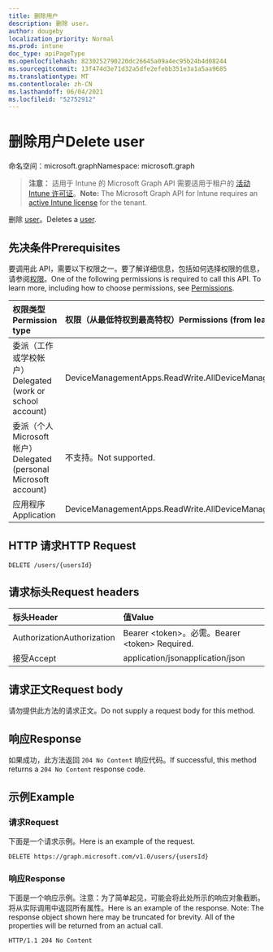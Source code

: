 ```yaml
---
title: 删除用户
description: 删除 user。
author: dougeby
localization_priority: Normal
ms.prod: intune
doc_type: apiPageType
ms.openlocfilehash: 8230252790220dc26645a09a4ec95b24b4d08244
ms.sourcegitcommit: 13f474d3e71d32a5dfe2efebb351e3a1a5aa9685
ms.translationtype: MT
ms.contentlocale: zh-CN
ms.lasthandoff: 06/04/2021
ms.locfileid: "52752912"
---
```

# <a name="delete-user"></a><span data-ttu-id="c2aed-103">删除用户</span><span class="sxs-lookup"><span data-stu-id="c2aed-103">Delete user</span></span>

<span data-ttu-id="c2aed-104">命名空间：microsoft.graph</span><span class="sxs-lookup"><span data-stu-id="c2aed-104">Namespace: microsoft.graph</span></span>

> <span data-ttu-id="c2aed-105">**注意：** 适用于 Intune 的 Microsoft Graph API 需要适用于租户的 [活动 Intune 许可证](https://go.microsoft.com/fwlink/?linkid=839381)。</span><span class="sxs-lookup"><span data-stu-id="c2aed-105">**Note:** The Microsoft Graph API for Intune requires an [active Intune license](https://go.microsoft.com/fwlink/?linkid=839381) for the tenant.</span></span>

<span data-ttu-id="c2aed-106">删除 [user](../resources/intune-mam-user.md)。</span><span class="sxs-lookup"><span data-stu-id="c2aed-106">Deletes a [user](../resources/intune-mam-user.md).</span></span>

## <a name="prerequisites"></a><span data-ttu-id="c2aed-107">先决条件</span><span class="sxs-lookup"><span data-stu-id="c2aed-107">Prerequisites</span></span>
<span data-ttu-id="c2aed-p101">要调用此 API，需要以下权限之一。要了解详细信息，包括如何选择权限的信息，请参阅[权限](/graph/permissions-reference)。</span><span class="sxs-lookup"><span data-stu-id="c2aed-p101">One of the following permissions is required to call this API. To learn more, including how to choose permissions, see [Permissions](/graph/permissions-reference).</span></span>

|<span data-ttu-id="c2aed-110">权限类型</span><span class="sxs-lookup"><span data-stu-id="c2aed-110">Permission type</span></span>|<span data-ttu-id="c2aed-111">权限（从最低特权到最高特权）</span><span class="sxs-lookup"><span data-stu-id="c2aed-111">Permissions (from least to most privileged)</span></span>|
|:---|:---|
|<span data-ttu-id="c2aed-112">委派（工作或学校帐户）</span><span class="sxs-lookup"><span data-stu-id="c2aed-112">Delegated (work or school account)</span></span>|<span data-ttu-id="c2aed-113">DeviceManagementApps.ReadWrite.All</span><span class="sxs-lookup"><span data-stu-id="c2aed-113">DeviceManagementApps.ReadWrite.All</span></span>|
|<span data-ttu-id="c2aed-114">委派（个人 Microsoft 帐户）</span><span class="sxs-lookup"><span data-stu-id="c2aed-114">Delegated (personal Microsoft account)</span></span>|<span data-ttu-id="c2aed-115">不支持。</span><span class="sxs-lookup"><span data-stu-id="c2aed-115">Not supported.</span></span>|
|<span data-ttu-id="c2aed-116">应用程序</span><span class="sxs-lookup"><span data-stu-id="c2aed-116">Application</span></span>|<span data-ttu-id="c2aed-117">DeviceManagementApps.ReadWrite.All</span><span class="sxs-lookup"><span data-stu-id="c2aed-117">DeviceManagementApps.ReadWrite.All</span></span>|

## <a name="http-request"></a><span data-ttu-id="c2aed-118">HTTP 请求</span><span class="sxs-lookup"><span data-stu-id="c2aed-118">HTTP Request</span></span>
<!-- {
  "blockType": "ignored"
}
-->
``` http
DELETE /users/{usersId}
```

## <a name="request-headers"></a><span data-ttu-id="c2aed-119">请求标头</span><span class="sxs-lookup"><span data-stu-id="c2aed-119">Request headers</span></span>
|<span data-ttu-id="c2aed-120">标头</span><span class="sxs-lookup"><span data-stu-id="c2aed-120">Header</span></span>|<span data-ttu-id="c2aed-121">值</span><span class="sxs-lookup"><span data-stu-id="c2aed-121">Value</span></span>|
|:---|:---|
|<span data-ttu-id="c2aed-122">Authorization</span><span class="sxs-lookup"><span data-stu-id="c2aed-122">Authorization</span></span>|<span data-ttu-id="c2aed-123">Bearer &lt;token&gt;。必需。</span><span class="sxs-lookup"><span data-stu-id="c2aed-123">Bearer &lt;token&gt; Required.</span></span>|
|<span data-ttu-id="c2aed-124">接受</span><span class="sxs-lookup"><span data-stu-id="c2aed-124">Accept</span></span>|<span data-ttu-id="c2aed-125">application/json</span><span class="sxs-lookup"><span data-stu-id="c2aed-125">application/json</span></span>|

## <a name="request-body"></a><span data-ttu-id="c2aed-126">请求正文</span><span class="sxs-lookup"><span data-stu-id="c2aed-126">Request body</span></span>
<span data-ttu-id="c2aed-127">请勿提供此方法的请求正文。</span><span class="sxs-lookup"><span data-stu-id="c2aed-127">Do not supply a request body for this method.</span></span>

## <a name="response"></a><span data-ttu-id="c2aed-128">响应</span><span class="sxs-lookup"><span data-stu-id="c2aed-128">Response</span></span>
<span data-ttu-id="c2aed-129">如果成功，此方法返回 `204 No Content` 响应代码。</span><span class="sxs-lookup"><span data-stu-id="c2aed-129">If successful, this method returns a `204 No Content` response code.</span></span>

## <a name="example"></a><span data-ttu-id="c2aed-130">示例</span><span class="sxs-lookup"><span data-stu-id="c2aed-130">Example</span></span>

### <a name="request"></a><span data-ttu-id="c2aed-131">请求</span><span class="sxs-lookup"><span data-stu-id="c2aed-131">Request</span></span>
<span data-ttu-id="c2aed-132">下面是一个请求示例。</span><span class="sxs-lookup"><span data-stu-id="c2aed-132">Here is an example of the request.</span></span>
``` http
DELETE https://graph.microsoft.com/v1.0/users/{usersId}
```

### <a name="response"></a><span data-ttu-id="c2aed-133">响应</span><span class="sxs-lookup"><span data-stu-id="c2aed-133">Response</span></span>
<span data-ttu-id="c2aed-p102">下面是一个响应示例。注意：为了简单起见，可能会将此处所示的响应对象截断。将从实际调用中返回所有属性。</span><span class="sxs-lookup"><span data-stu-id="c2aed-p102">Here is an example of the response. Note: The response object shown here may be truncated for brevity. All of the properties will be returned from an actual call.</span></span>
``` http
HTTP/1.1 204 No Content
```




